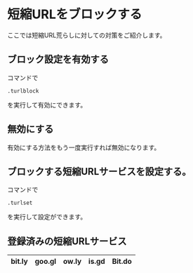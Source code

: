 # 短縮URLをブロックする
ここでは短縮URL荒らしに対しての対策をご紹介します。

## ブロック設定を有効する
コマンドで
```
.turlblock
```
を実行して有効にできます。
## 無効にする
有効にする方法をもう一度実行すれば無効になります。

## ブロックする短縮URLサービスを設定する。
コマンドで
```
.turlset
```

を実行して設定ができます。

## 登録済みの短縮URLサービス

|bit.ly|goo.gl|ow.ly|is.gd|Bit.do|
|:--|--:|:--:|:--|--:|
